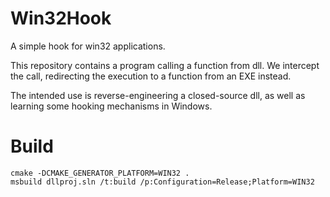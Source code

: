 # Win32Hook

A simple hook for win32 applications.

This repository contains a program calling a function from dll.
We intercept the call, redirecting the execution to a function from an EXE instead.

The intended use is reverse-engineering a closed-source dll, as well as learning some hooking mechanisms in Windows.


# Build
```
cmake -DCMAKE_GENERATOR_PLATFORM=WIN32 .
msbuild dllproj.sln /t:build /p:Configuration=Release;Platform=WIN32
```
